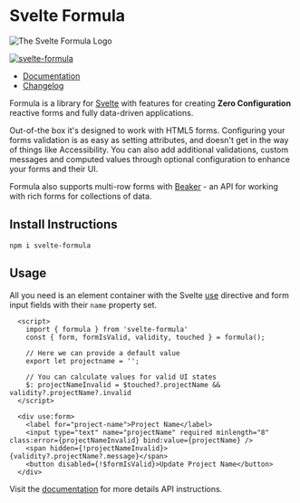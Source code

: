 # Svelte Formula

![The Svelte Formula Logo](https://raw.githubusercontent.com/tanepiper/svelte-plugins/main/packages/docs-site/static/img/logo_256.png)

[![svelte-formula](https://img.shields.io/npm/v/svelte-formula?label=svelte-formula)](https://www.npmjs.com/package/svelte-formula)

- [Documentation](https://formula.svelte.codes)
- [Changelog](https://github.com/tanepiper/svelte-formula/blob/main/CHANGELOG.md)

Formula is a library for [Svelte](https://svelte.dev) with features for creating **Zero Configuration** reactive forms
and fully data-driven applications.

Out-of-the box it's designed to work with HTML5 forms. Configuring your forms validation is as easy as setting
attributes, and doesn't get in the way of things like Accessibility. You can also add additional validations, custom
messages and computed values through optional configuration to enhance your forms and their UI.

Formula also supports multi-row forms with [Beaker](https://formula.svelte.codes/docs/groups/beaker) - an API for working
with rich forms for collections of data.

## Install Instructions

`npm i svelte-formula`

## Usage

All you need is an element container with the Svelte [use](https://svelte.dev/docs#use_action) directive and form input
fields with their `name` property set.

```svelte
  <script>
    import { formula } from 'svelte-formula'
    const { form, formIsValid, validity, touched } = formula();

    // Here we can provide a default value
    export let projectname = '';

    // You can calculate values for valid UI states
    $: projectNameInvalid = $touched?.projectName && validity?.projectName?.invalid
  </script>

  <div use:form>
    <label for="project-name">Project Name</label>
    <input type="text" name="projectName" required minlength="8" class:error={projectNameInvalid} bind:value={projectName} />
    <span hidden={!projectNameInvalid}>{validity?.projectName?.message}</span>
    <button disabled={!$formIsValid}>Update Project Name</button>
  </div>
```

Visit the [documentation](https://formula.svelte.codes) for more details API instructions.
